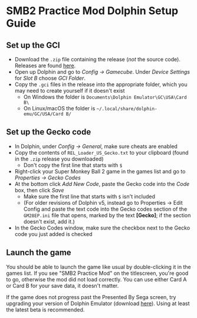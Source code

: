 # SMB2 Practice Mod Dolphin Setup Guide

## Set up the GCI

* Download the `.zip` file containing the release (_not_ the source code). Releases are found [here](https://github.com/complexplane/apesphere/releases).
* Open up Dolphin and go to _Config -> Gamecube_. Under _Device Settings_ for _Slot B_ choose _GCI Folder_.
* Copy the `.gci` files in the release into the appropriate folder, which you may need to create yourself if it doesn't exist
  * On Windows the folder is `Documents\Dolphin Emulator\GC\USA\Card B\`
  * On Linux/macOS the folder is `~/.local/share/dolphin-emu/GC/USA/Card B/`

## Set up the Gecko code

* In Dolphin, under _Config -> General_, make sure cheats are enabled
* Copy the contents of `REL_Loader_US_Gecko.txt` to your clipboard (found in the `.zip` release you downloaded)
  * Don't copy the first line that starts with `$`
* Right-click your Super Monkey Ball 2 game in the games list and go to _Properties -> Gecko Codes_
* At the bottom click _Add New Code_, paste the Gecko code into the _Code_ box, then click _Save_
  * Make sure the first line that starts with `$` isn't included
  * (For older revisions of Dolphin v5, instead go to Properties -> Edit Config and paste the text code into the Gecko codes section of the `GM28EP.ini` file that opens, marked by the text **[Gecko]**; if the section doesn't exist, add it.)
* In the Gecko Codes window, make sure the checkbox next to the Gecko code you just added is checked

## Launch the game

You should be able to launch the game like usual by double-clicking it in the games list. If you see "SMB2 Practice Mod" on the titlescreen, you're good to go, otherwise the mod did not load correctly. You can use either Card A or Card B for your save data, it doesn't matter.

If the game does not progress past the Presented By Sega screen, try upgrading your version of Dolphin Emulator (download [here](https://dolphin-emu.org/download/)). Using at least the latest beta is recommended.
